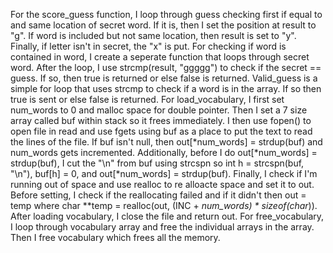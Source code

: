 For the score_guess function, I loop through guess checking first if equal to and same location of secret word. If it is, then I set the position at result to "g". If word is included but not same location, then result is set to "y". Finally, if letter isn't in secret, the "x" is put. For checking if word is contained in word, I create a seperate function that loops through secret word. After the loop, I use strcmp(result, "ggggg") to check if the secret == guess. If so, then true is returned or else false is returned. Valid_guess is a simple for loop that uses strcmp to check if a word is in the array. If so then true is sent or else false is returned. For load_vocabulary, I first set num_words to 0 and malloc space for double pointer. Then I set a 7 size array called buf within stack so it frees immediately. I then use fopen() to open file in read and use fgets using buf as a place to put the text to read the lines of the file. If buf isn't null, then out[*num_words] = strdup(buf) and num_words gets incremented. Additionally, before I do out[*num_words] = strdup(buf), I cut the "\n" from buf using strcspn so int h = strcspn(buf, "\n"), buf[h] = 0, and out[*num_words] = strdup(buf). Finally, I check if I'm running out of space and use realloc to re alloacte space and set it to out. Before setting, I check if the reallocating failed and if it didn't then out  = temp where char **temp = realloc(out, (INC + *num_words) * sizeof(char*)). After loading vocabulary, I close the file and return out. For free_vocabulary, I loop through vocabulary array and free the individual arrays in the array. Then I free vocabulary which frees all the memory.